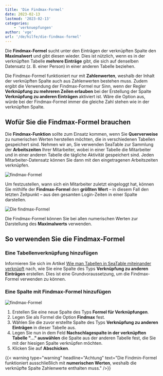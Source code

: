 ```yaml
---
title: 'Die Findmax-Formel'
date: 2023-02-13
lastmod: '2023-02-13'
categories:
    - 'verknuepfungen'
author: 'vge'
url: '/de/hilfe/die-findmax-formel'
---
```


Die **Findmax-Formel** sucht unter den Einträgen der verknüpften Spalte den **Maximalwert** und gibt diesen wieder. Dies ist nützlich, wenn es in der verknüpften Tabelle **mehrere Einträge** gibt, die sich auf denselben Datensatz (z. B. einer Person) in einer anderen Tabelle beziehen.

Die Findmax-Formel funktioniert nur mit **Zahlenwerten**, weshalb der Inhalt der verknüpften Spalte auch aus Zahlenwerten bestehen muss. Zudem ergibt die Verwendung der Findmax-Formel nur Sinn, wenn der Regler **Verknüpfung zu mehreren Zeilen erlauben** bei der Erstellung der Spalte **Verknüpfung zu anderen Einträgen** aktiviert ist. Wäre die Option aus, würde bei der Findmax-Formel immer die gleiche Zahl stehen wie in der verknüpften Spalte.

## Wofür Sie die Findmax-Formel brauchen

Die **Findmax-Funktion** sollte zum Einsatz kommen, wenn Sie **Querverweise** zu numerischen Werten herstellen möchten, die in verschiedenen Tabellen gespeichert sind. Nehmen wir an, Sie verwenden SeaTable zur Sammlung der **Arbeitszeiten** Ihrer Mitarbeiter, wobei in einer Tabelle die Mitarbeiter und in einer anderen Tabelle die tägliche Aktivität gespeichert sind. Jeden Mitarbeiter-Datensatz können Sie dann mit den eingetragenen Arbeitszeiten verknüpfen.

![findmax-Formel](https://seatable.io/wp-content/uploads/2023/02/findmax-1.png)

Um festzustellen, wann sich ein Mitarbeiter zuletzt eingeloggt hat, können Sie mithilfe der **Findmax-Formel** den **größten Wert** – in diesem Fall den letzten Zeitpunkt – aus den gesamten Login-Zeiten in einer Spalte darstellen.

![Die findmax-Formel](https://seatable.io/wp-content/uploads/2023/02/findmax2-1.png)

Die Findmax-Formel können Sie bei allen numerischen Werten zur Darstellung des **Maximalwerts** verwenden.

## So verwenden Sie die Findmax-Formel

### Eine Tabellenverknüpfung hinzufügen

Informieren Sie sich im Artikel [Wie man Tabellen in SeaTable miteinander verknüpft](https://seatable.io/docs/verknuepfungen/wie-man-tabellen-in-seatable-miteinander-verknuepft/) nach, wie Sie eine Spalte des Typs **Verknüpfung zu anderen Einträgen** erstellen. Dies ist eine Grundvoraussetzung, um die Findmax-Formel verwenden zu können.

### Eine Spalte mit Findmax-Formel hinzufügen

![findmax-Formel](https://seatable.io/wp-content/uploads/2023/02/findmax.gif)

1. Erstellen Sie eine neue Spalte des Typs **Formel für Verknüpfungen**.
2. Legen Sie als Formel die Option **Findmax** fest.
3. Wählen Sie die zuvor erstellte Spalte des Typs **Verknüpfung zu anderen Einträgen** in dieser Tabelle aus.
4. Legen Sie nun in dem Feld **Nachschlagespalte in der verknüpften Tabelle "..." auswählen** die Spalte aus der anderen Tabelle fest, die Sie mit der hiesigen Spalte verknüpfen möchten.
5. Klicken Sie auf **Abschicken**.

{{< warning  type="warning" headline="Achtung"  text="Die Findmin-Formel funktioniert ausschließlich mit **numerischen Werten**, weshalb die verknüpfte Spalte Zahlenwerte enthalten muss." />}}
